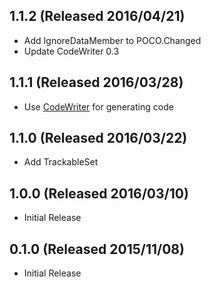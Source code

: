 ## 1.1.2 (Released 2016/04/21)

* Add IgnoreDataMember to POCO.Changed
* Update CodeWriter 0.3

## 1.1.1 (Released 2016/03/28)

* Use [CodeWriter](https://github.com/SaladLab/CodeWriter) for generating code

## 1.1.0 (Released 2016/03/22)

* Add TrackableSet

## 1.0.0 (Released 2016/03/10)

* Initial Release

## 0.1.0 (Released 2015/11/08)

* Initial Release
